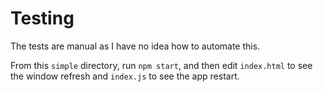 # Testing

The tests are manual as I have no idea how to automate this.

From this `simple` directory, run `npm start`, and then edit `index.html` to see the window refresh and `index.js` to see the app restart.
